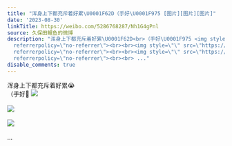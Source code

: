 ```yaml
---
title: "浑身上下都充斥着好累\U0001F62D（手好\U0001F975 [图片][图片][图片]"
date: '2023-08-30'
linkTitle: https://weibo.com/5286768287/Nh1G4gPnl
source: 久保田鲤鱼的微博
description: "浑身上下都充斥着好累\U0001F62D<br>（手好\U0001F975 <img style=\"\" src=\"https://tvax2.sinaimg.cn/large/005LMJWfgy1hhf6wund9bj30u0140qax.jpg\"
  referrerpolicy=\"no-referrer\"><br><br><img style=\"\" src=\"https://tvax3.sinaimg.cn/large/005LMJWfgy1hhf6wvbxt4j30u0140n4g.jpg\"
  referrerpolicy=\"no-referrer\"><br><br><img style=\"\" src=\"https://tvax1.sinaimg.cn/large/005LMJWfgy1hhf6wvxawcj31400u0tj4.jpg\"
  referrerpolicy=\"no-referrer\"><br><br> ..."
disable_comments: true
---
```

浑身上下都充斥着好累😭<br>（手好🥵 <img style="" src="https://tvax2.sinaimg.cn/large/005LMJWfgy1hhf6wund9bj30u0140qax.jpg" referrerpolicy="no-referrer"><br><br><img style="" src="https://tvax3.sinaimg.cn/large/005LMJWfgy1hhf6wvbxt4j30u0140n4g.jpg" referrerpolicy="no-referrer"><br><br><img style="" src="https://tvax1.sinaimg.cn/large/005LMJWfgy1hhf6wvxawcj31400u0tj4.jpg" referrerpolicy="no-referrer"><br><br> ...